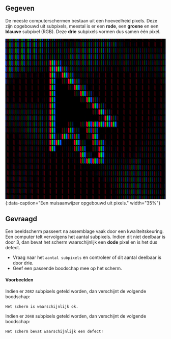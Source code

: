 ## Gegeven

De meeste computerschermen bestaan uit een hoeveelheid pixels. Deze zijn opgebouwd uit subpixels, meestal is er een **rode**, een **groene** en een **blauwe** subpixel (RGB). Deze **drie** subpixels vormen dus samen één pixel. 

![Een muisaanwijzer opgebouwd uit pixels.](media/umberto.jpg "Foto door Umberto op Unsplash."){:data-caption="Een muisaanwijzer opgebouwd uit pixels." width="35%"}

## Gevraagd

Een beeldscherm passeert na assemblage vaak door een kwaliteitskeuring.  Een computer telt vervolgens het aantal subpixels.
Indien dit niet deelbaar is door 3, dan bevat het scherm waarschijnlijk een **dode** pixel en is het dus defect.

* Vraag naar het `aantal subpixels` en controleer of dit aantal deelbaar is door drie.
* Geef een passende boodschap mee op het scherm. 

#### Voorbeelden
Indien er `2082` subpixels geteld worden, dan verschijnt de volgende boodschap:

```
Het scherm is waarschijnlijk ok.
```

Indien er `2048` subpixels geteld worden, dan verschijnt de volgende boodschap:

```
Het scherm bevat waarschijnlijk een defect!
```

